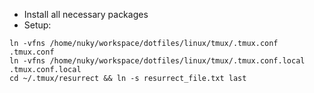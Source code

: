 * Install all necessary packages
* Setup:

```
ln -vfns /home/nuky/workspace/dotfiles/linux/tmux/.tmux.conf .tmux.conf
ln -vfns /home/nuky/workspace/dotfiles/linux/tmux/.tmux.conf.local .tmux.conf.local
cd ~/.tmux/resurrect && ln -s resurrect_file.txt last
```

